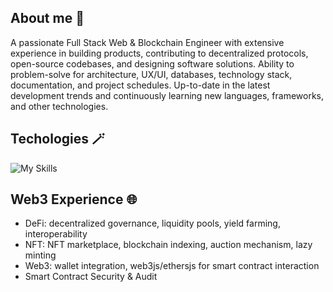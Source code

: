 ## About me 👀

A passionate Full Stack Web & Blockchain Engineer with extensive experience in building products, contributing to
decentralized protocols, open-source codebases, and designing software solutions. Ability to problem-solve for
architecture, UX/UI, databases, technology stack, documentation, and project schedules. Up-to-date in the latest
development trends and continuously learning new languages, frameworks, and other technologies.

## Techologies 🪄

![My Skills](https://skillicons.dev/icons?i=js,ts,python,rails,solidity,rust,go,nodejs,nestjs,react,angular,vue,flask,fastapi,selenium,aws,azure,gcp,linux,ubuntu,mysql,postgres,mongodb,docker,nginx,git,firebase,supabase,grafana,graphql,sentry&theme=light&perline=12)

## Web3 Experience 🌐

- DeFi: decentralized governance, liquidity pools, yield farming, interoperability
- NFT: NFT marketplace, blockchain indexing, auction mechanism, lazy minting
- Web3: wallet integration, web3js/ethersjs for smart contract interaction
- Smart Contract Security & Audit

<!--

Here are some ideas to get you started:

- 🔭 I’m currently working on ...
- 🌱 I’m currently learning ...
- 👯 I’m looking to collaborate on ...
- 🤔 I’m looking for help with ...
- 💬 Ask me about ...
- 📫 How to reach me: ...
- 😄 Pronouns: ...
- ⚡ Fun fact: ...
-->
